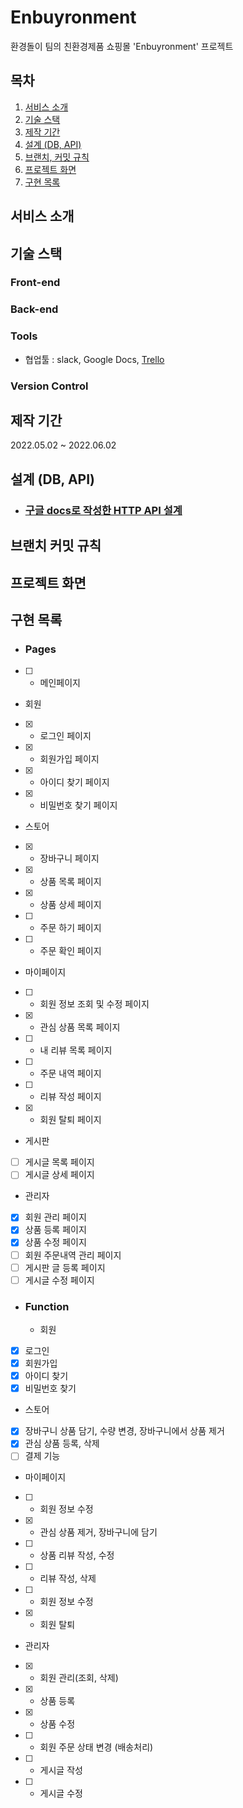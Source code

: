 # Enbuyronment
환경돌이 팀의 친환경제품 쇼핑몰 'Enbuyronment' 프로젝트

## 목차
1. [서비스 소개](#서비스-소개)
2. [기술 스택](#기술-스택)
3. [제작 기간](#제작-기간)
4. [설계 (DB, API)](#설계-(DB,-API))
5. [브랜치, 커밋 규칙](#브랜치-커밋-규칙)
6. [프로젝트 화면](#프로젝트-화면)
7. [구현 목록](#구현-목록)

## 서비스 소개

## 기술 스택
### Front-end
### Back-end
### Tools
- 협업툴 : slack, Google Docs, [Trello](https://trello.com/b/QGbyUTgI/%ED%8C%80%ED%94%84%EB%A1%9C%EC%A0%9D%ED%8A%B8)
### Version Control

## 제작 기간
2022.05.02 ~ 2022.06.02

## 설계 (DB, API)
- ### [구글 docs로 작성한 HTTP API 설계](https://docs.google.com/document/d/13xFg6rb-ijE4OgyMSpTWLmfi9NQ_jvxKPYn1LjvEivw/edit?usp=sharing) 

## 브랜치 커밋 규칙

## 프로젝트 화면



## 구현 목록
* ### Pages
 - [ ] - 메인페이지 
  * 회원
 - [X] - 로그인 페이지
 - [X] - 회원가입 페이지
 - [X] - 아이디 찾기 페이지
 - [X] - 비밀번호 찾기 페이지
  * 스토어
 - [X] - 장바구니 페이지
 - [X] - 상품 목록 페이지
 - [X] - 상품 상세 페이지
 - [ ] - 주문 하기 페이지
 - [ ] - 주문 확인 페이지
  * 마이페이지
 - [ ] - 회원 정보 조회 및 수정 페이지
 - [X] - 관심 상품 목록 페이지
 - [ ] - 내 리뷰 목록 페이지
 - [ ] - 주문 내역 페이지
 - [ ] - 리뷰 작성 페이지
 - [X] - 회원 탈퇴 페이지
  * 게시판
 - [ ] 게시글 목록 페이지
 - [ ] 게시글 상세 페이지
  * 관리자
 - [X] 회원 관리 페이지
 - [X] 상품 등록 페이지
 - [X] 상품 수정 페이지
 - [ ] 회원 주문내역 관리 페이지
 - [ ] 게시판 글 등록 페이지
 - [ ] 게시글 수정 페이지

* ### Function
  * 회원
 - [X] 로그인
 - [X] 회원가입
 - [X] 아이디 찾기
 - [X] 비밀번호 찾기
  * 스토어
 - [X] 장바구니 상품 담기, 수량 변경, 장바구니에서 상품 제거
 - [X] 관심 상품 등록, 삭제
 - [ ] 결제 기능
  * 마이페이지
 - [ ] - 회원 정보 수정
 - [X] - 관심 상품 제거, 장바구니에 담기
 - [ ] - 상품 리뷰 작성, 수정
 - [ ] - 리뷰 작성, 삭제
 - [ ] - 회원 정보 수정
 - [X] - 회원 탈퇴
  * 관리자
 - [X] - 회원 관리(조회, 삭제)
 - [X] - 상품 등록
 - [X] - 상품 수정
 - [ ] - 회원 주문 상태 변경 (배송처리)
 - [ ] - 게시글 작성
 - [ ] - 게시글 수정
